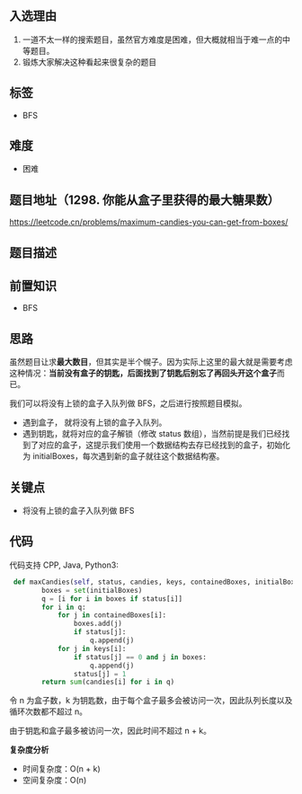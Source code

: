 ## 入选理由

1. 一道不太一样的搜索题目，虽然官方难度是困难，但大概就相当于难一点的中等题目。
2. 锻炼大家解决这种看起来很复杂的题目

## 标签

- BFS

## 难度

- 困难

## 题目地址（1298. 你能从盒子里获得的最大糖果数）

https://leetcode.cn/problems/maximum-candies-you-can-get-from-boxes/

## 题目描述

## 前置知识

- BFS

## 思路

虽然题目让求**最大数目**，但其实是半个幌子。因为实际上这里的最大就是需要考虑这种情况：**当前没有盒子的钥匙，后面找到了钥匙后别忘了再回头开这个盒子**而已。

我们可以将没有上锁的盒子入队列做 BFS，之后进行按照题目模拟。

- 遇到盒子， 就将没有上锁的盒子入队列。
- 遇到钥匙，就将对应的盒子解锁（修改 status 数组），当然前提是我们已经找到了对应的盒子，这提示我们使用一个数据结构去存已经找到的盒子，初始化为 initialBoxes，每次遇到新的盒子就往这个数据结构塞。

## 关键点

- 将没有上锁的盒子入队列做 BFS

## 代码

代码支持 CPP, Java, Python3:

```python
 def maxCandies(self, status, candies, keys, containedBoxes, initialBoxes):
        boxes = set(initialBoxes)
        q = [i for i in boxes if status[i]]
        for i in q:
            for j in containedBoxes[i]:
                boxes.add(j)
                if status[j]:
                    q.append(j)
            for j in keys[i]:
                if status[j] == 0 and j in boxes:
                    q.append(j)
                status[j] = 1
        return sum(candies[i] for i in q)
```

令 n 为盒子数，k 为钥匙数，由于每个盒子最多会被访问一次，因此队列长度以及循环次数都不超过 n。

由于钥匙和盒子最多被访问一次，因此时间不超过 n + k。

**复杂度分析**

- 时间复杂度：O(n + k)
- 空间复杂度：O(n)
